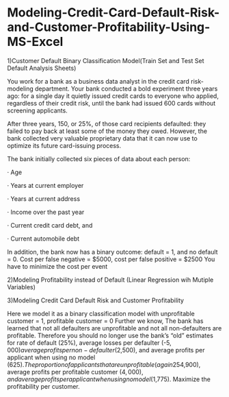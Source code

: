 # Modeling-Credit-Card-Default-Risk-and-Customer-Profitability-Using-MS-Excel


1)Customer Default Binary Classification Model(Train Set and Test Set Default Analysis Sheets)


You work for a bank as a business data analyst in the credit card risk-modeling department. Your bank conducted a bold experiment three years ago: for a single day it quietly issued credit cards to everyone who applied, regardless of their credit risk, until the bank had issued 600 cards without screening applicants.

After three years, 150, or 25%, of those card recipients defaulted: they failed to pay back at least some of the money they owed. However, the bank collected very valuable proprietary data that it can now use to optimize its future card-issuing process.

The bank initially collected six pieces of data about each person:

· Age

· Years at current employer

· Years at current address

· Income over the past year

· Current credit card debt, and

· Current automobile debt

In addition, the bank now has a binary outcome: default = 1, and no default = 0.
Cost per false negative = $5000, cost per false positive = $2500
You have to minimize the cost per event


2)Modeling Profitability instead of Default (Linear Regression wih Mutiple Variables)

3)Modeling Credit Card Default Risk and Customer Profitability

Here we model it as a binary classification model with unprofitable customer = 1, profitable customer = 0
Further we know,
The bank has learned that not all defaulters are unprofitable and not all non-defaulters are profitable. Therefore you should no longer use the bank’s “old” estimates for rate of default (25%), average losses per defaulter (-$5,000) average profits per non-defaulter ($2,500), and average profits per applicant when using no model ($625).
The proportion of applicants that are unprofitable (again 25%, but a different 25%), average losses per unprofitable customer (-$4,900), average profits per profitable customer ($4,000), and average profits per applicant when using no model ($1,775).
Maximize the profitability per customer.
